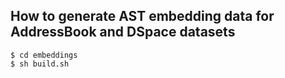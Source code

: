  ## How to generate AST embedding data for AddressBook and DSpace datasets

  ```
  $ cd embeddings
  $ sh build.sh
  ``` 